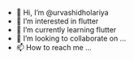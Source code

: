 - 👋 Hi, I’m @urvashidholariya
- 👀 I’m interested in flutter
- 🌱 I’m currently learning flutter
- 💞️ I’m looking to collaborate on ...
- 📫 How to reach me ...

<!---
urvashidholariya/urvashidholariya is a ✨ special ✨ repository because its `README.md` (this file) appears on your GitHub profile.
You can click the Preview link to take a look at your changes.
--->
